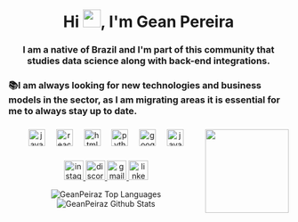 <h1 align="center">Hi <img src="https://media.tenor.com/images/30169e4a670daf12443df7d2dd140176/tenor.gif" height="32" />, I'm Gean Pereira</h1>
<h3 align="center">I am a native of Brazil and I'm part of this community that studies data science along with back-end integrations.</h3>

<h3 align="left">📚I am always looking for new technologies and business models in the sector, as I am migrating areas it is essential for me to always stay up to date.</h3>

###

<img align="right" height="150" src="https://static.wikia.nocookie.net/7dc676d9-f4da-4905-81ce-63ddb9a4c093/scale-to-width/755"  />

###

<div align="center">
  <img src="https://cdn.jsdelivr.net/gh/devicons/devicon/icons/javascript/javascript-original.svg" height="30" alt="javascript logo"  />
  <img width="12" />
  <img src="https://cdn.jsdelivr.net/gh/devicons/devicon/icons/react/react-original.svg" height="30" alt="react logo"  />
  <img width="12" />
  <img src="https://cdn.jsdelivr.net/gh/devicons/devicon/icons/html5/html5-original.svg" height="30" alt="html5 logo"  />
  <img width="12" />
  <img src="https://cdn.jsdelivr.net/gh/devicons/devicon/icons/python/python-original.svg" height="30" alt="python logo"  />
  <img width="12" />
  <img src="https://cdn.jsdelivr.net/gh/devicons/devicon/icons/googlecloud/googlecloud-original.svg" height="30" alt="googlecloud logo"  />
  <img width="12" />
  <img src="https://cdn.jsdelivr.net/gh/devicons/devicon/icons/java/java-original.svg" height="30" alt="java logo"  />
</div>

###

<div align="center">
  <a href="https://www.instagram.com/peiraz_w/" target="_blank">
    <img src="https://img.shields.io/static/v1?message=Instagram&logo=instagram&label=&color=7DF9FF&logoColor=black&labelColor=7DF9FF&style=for-the-badge" height="35" alt="instagram logo"  />
  </a>
  <a href="witchert" target="_blank">
    <img src="https://img.shields.io/static/v1?message=Discord&logo=discord&label=&color=837DFF&logoColor=white&labelColor=&style=for-the-badge" height="35" alt="discord logo"  />
  </a>
  <a href="gean2014brasil@gmail.com" target="_blank">
    <img src="https://img.shields.io/static/v1?message=Gmail&logo=gmail&label=&color=D14836&logoColor=white&labelColor=&style=for-the-badge" height="35" alt="gmail logo"  />
  </a>
  <a href="https://www.linkedin.com/in/gean-pereira-2597481a4/" target="_blank">
    <img src="https://img.shields.io/static/v1?message=LinkedIn&logo=linkedin&label=&color=0077B5&logoColor=white&labelColor=&style=for-the-badge" height="35" alt="linkedin logo"  />
  </a>
  
  <p align="center">
 <img alt="GeanPeiraz Top Languages" src="https://github-readme-stats.vercel.app/api/top-langs/?username=GeanPeiraz&langs_count=6&count_private=true&layout=compact&theme=react&hide_border=true&bg_color=0D1117" />
<img alt="GeanPeiraz Github Stats" src="https://github-readme-stats.vercel.app/api?username=GeanPeiraz&show_icons=true&count_private=true&theme=react&hide_border=true&bg_color=0D1117" />
  </p>
  
</div>

###
